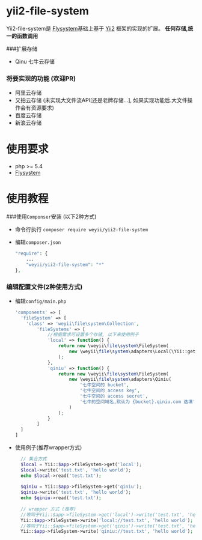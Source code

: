 
yii2-file-system
=================
Yii2-file-system是 [Flysystem](https://github.com/thephpleague/flysystem)基础上基于 [Yii2](https://github.com/yiisoft/yii2) 框架的实现的扩展。 **任何存储,统一的函数调用**

###扩展存储
- Qinu 七牛云存储

### 将要实现的功能 (欢迎PR)
- 阿里云存储 
- 又拍云存储 (未实现大文件流API[还是老牌存储...], 如果实现功能后.大文件操作会有资源要求)
- 百度云存储
- 新浪云存储

使用要求
========
- php >= 5.4
- [Flysystem](https://github.com/thephpleague/flysystem) 

使用教程
========
###使用`Componser`安装 (以下2种方式)
- 命令行执行 `composer require weyii/yii2-file-system`
- 编辑`composer.json` 

  ```php
  "require": {
      ...
      "weyii/yii2-file-system": "*"
  },
  ```
### 编辑配置文件(2种使用方式)
- 编辑`config/main.php`

  ```php
  'components' => [
    'fileSystem' => [
      'class' => 'weyii\file\system\Collection',
          'fileSystems' => [
              //根据需求可设置多个存储, 以下来使用例子
              'local' => function() {
                  return new \weyii\file\system\FileSystem(
                      new \weyii\file\system\adapters\Local(\Yii::getAlias('@webroot\images'))
                  );
              },
              'qiniu' => function() {
                  return new \weyii\file\system\FileSystem(
                      new \weyii\file\system\adapters\Qiniu(
                          '七牛空间的 bucket',
                          '七牛空间的 access key',
                          '七牛空间的 access secret',
                          '七牛的空间域名,默认为 {bucket}.qiniu.com 选填'
                      )
                  );
              }
          ]
    ]
  ]
  ```
- 使用例子(推荐wrapper方式)

  ```php
    // 集合方式
    $local = Yii::$app->fileSystem->get('local');
    $local->write('test.txt', 'hello world');
    echo $local->read('test.txt');
    
    $qiniu = Yii::$app->fileSystem->get('qiniu');
    $qiniu->write('test.txt', 'hello world');
    echo $qiniu->read('test.txt');
    
    // wrapper 方式 (推荐)
    //等同于Yii::$app->fileSystem->get('local')->write('test.txt', 'hello world');
    Yii::$app->fileSystem->write('local://test.txt', 'hello world'); 
    //等同于Yii::$app->fileSystem->get('qiniu')->write('test.txt', 'hello world');
    Yii::$app->fileSystem->write('qiniu://test.txt', 'hello world'); 
  ```
